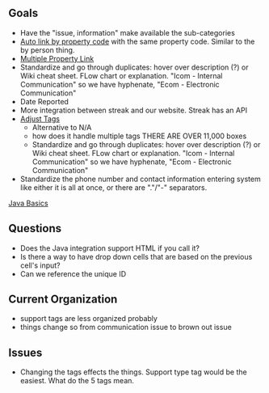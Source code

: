 ## Goals
- Have the "issue, information" make available the sub-categories 
- [Auto link by property code](https://github.com/brandibushman/NextCentury-again/blob/master/Streak/By%20Property%20Thread.md) with the same property code. Similar to the by person thing. 
- [Multiple Property Link](https://github.com/brandibushman/NextCentury-again/blob/master/Streak/Multiple%20Properties.md)
- Standardize and go through duplicates: hover over description (?) or Wiki cheat sheet. FLow chart or explanation. "Icom - Internal Communication" so we have hyphenate, "Ecom - Electronic Communication"
- Date Reported
- More integration between streak and our website. Streak has an API
- [Adjust Tags](https://github.com/brandibushman/NextCentury/blob/master/Streak/Tags.md)
  - Alternative to N/A
  - how does it handle multiple tags THERE ARE OVER 11,000 boxes
  - Standardize and go through duplicates: hover over description (?) or Wiki cheat sheet. FLow chart or explanation. "Icom - Internal Communication" so we have hyphenate, "Ecom - Electronic Communication"
- Standardize the phone number and contact information entering system like either it is all at once, or there are "."/"-" separators. 

[Java Basics](https://github.com/brandibushman/NextCentury-again/blob/master/Java%20Basics)

## Questions
- Does the Java integration support HTML if you call it? 
- Is there a way to have drop down cells that are based on the previous cell's input?
-  Can we reference the unique ID

## Current Organization
- support tags are less organized probably 
- things change so from communication issue to brown out issue

## Issues 
- Changing the tags effects the things. Support type tag would be the easiest. What do the 5 tags mean.

